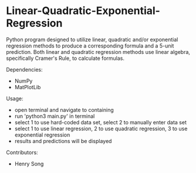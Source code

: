 # Linear-Quadratic-Exponential-Regression

Python program designed to utilize linear, quadratic and/or exponential regression methods to produce a corresponding formula and a 5-unit prediction. Both 
linear and quadratic regression methods use linear algebra, specifically Cramer's Rule, to calculate formulas.

Dependencies:
- NumPy
- MatPlotLib

Usage:
- open terminal and navigate to containing
- run 'python3 main.py' in terminal
- select 1 to use hard-coded data set, select 2 to manually enter data set
- select 1 to use linear regression, 2 to use quadratic regression, 3 to use exponential regression
- results and predictions will be displayed

Contributors:
- Henry Song
